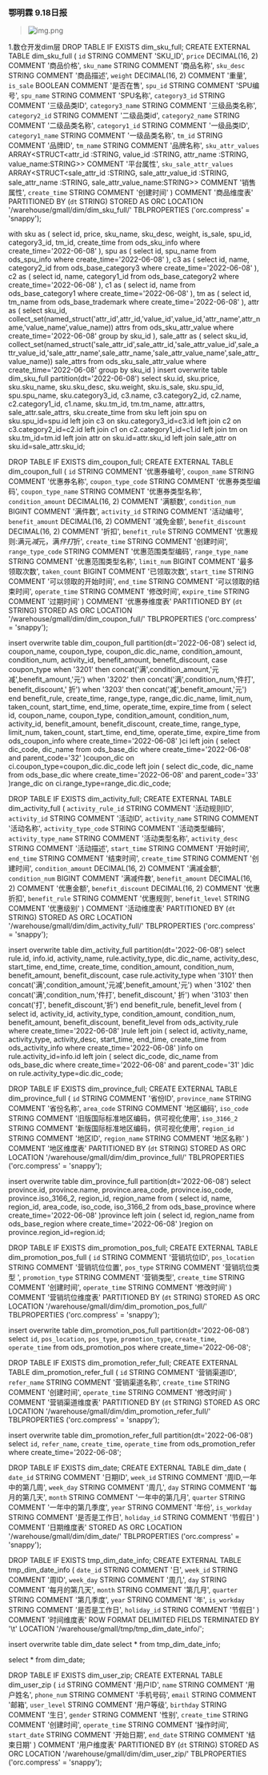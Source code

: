 ### 鄂明霖 9.18日报

>![img.png](img.png)

1.数仓开发dim层
DROP TABLE IF EXISTS dim_sku_full;
CREATE EXTERNAL TABLE dim_sku_full
(
`id`                   STRING COMMENT 'SKU_ID',
`price`                DECIMAL(16, 2) COMMENT '商品价格',
`sku_name`             STRING COMMENT '商品名称',
`sku_desc`             STRING COMMENT '商品描述',
`weight`               DECIMAL(16, 2) COMMENT '重量',
`is_sale`              BOOLEAN COMMENT '是否在售',
`spu_id`               STRING COMMENT 'SPU编号',
`spu_name`             STRING COMMENT 'SPU名称',
`category3_id`         STRING COMMENT '三级品类ID',
`category3_name`       STRING COMMENT '三级品类名称',
`category2_id`         STRING COMMENT '二级品类id',
`category2_name`       STRING COMMENT '二级品类名称',
`category1_id`         STRING COMMENT '一级品类ID',
`category1_name`       STRING COMMENT '一级品类名称',
`tm_id`                  STRING COMMENT '品牌ID',
`tm_name`               STRING COMMENT '品牌名称',
`sku_attr_values`      ARRAY<STRUCT<attr_id :STRING,
value_id :STRING,
attr_name :STRING,
value_name:STRING>> COMMENT '平台属性',
`sku_sale_attr_values` ARRAY<STRUCT<sale_attr_id :STRING,
sale_attr_value_id :STRING,
sale_attr_name :STRING,
sale_attr_value_name:STRING>> COMMENT '销售属性',
`create_time`          STRING COMMENT '创建时间'
) COMMENT '商品维度表'
PARTITIONED BY (`dt` STRING)
STORED AS ORC
LOCATION '/warehouse/gmall/dim/dim_sku_full/'
TBLPROPERTIES ('orc.compress' = 'snappy');




with
sku as
(
select
id,
price,
sku_name,
sku_desc,
weight,
is_sale,
spu_id,
category3_id,
tm_id,
create_time
from ods_sku_info
where create_time='2022-06-08'
),
spu as
(
select
id,
spu_name
from ods_spu_info
where create_time='2022-06-08'
),
c3 as
(
select
id,
name,
category2_id
from ods_base_category3
where create_time='2022-06-08'
),
c2 as
(
select
id,
name,
category1_id
from ods_base_category2
where create_time='2022-06-08'
),
c1 as
(
select
id,
name
from ods_base_category1
where create_time='2022-06-08'
),
tm as
(
select
id,
tm_name
from ods_base_trademark
where create_time='2022-06-08'
),
attr as
(
select
sku_id,
collect_set(named_struct('attr_id',attr_id,'value_id',value_id,'attr_name',attr_name,'value_name',value_name)) attrs
from ods_sku_attr_value
where create_time='2022-06-08'
group by sku_id
),
sale_attr as
(
select
sku_id,
collect_set(named_struct('sale_attr_id',sale_attr_id,'sale_attr_value_id',sale_attr_value_id,'sale_attr_name',sale_attr_name,'sale_attr_value_name',sale_attr_value_name)) sale_attrs
from ods_sku_sale_attr_value
where create_time='2022-06-08'
group by sku_id
)
insert overwrite table dim_sku_full partition(dt='2022-06-08')
select
sku.id,
sku.price,
sku.sku_name,
sku.sku_desc,
sku.weight,
sku.is_sale,
sku.spu_id,
spu.spu_name,
sku.category3_id,
c3.name,
c3.category2_id,
c2.name,
c2.category1_id,
c1.name,
sku.tm_id,
tm.tm_name,
attr.attrs,
sale_attr.sale_attrs,
sku.create_time
from sku
left join spu on sku.spu_id=spu.id
left join c3 on sku.category3_id=c3.id
left join c2 on c3.category2_id=c2.id
left join c1 on c2.category1_id=c1.id
left join tm on sku.tm_id=tm.id
left join attr on sku.id=attr.sku_id
left join sale_attr on sku.id=sale_attr.sku_id;


DROP TABLE IF EXISTS dim_coupon_full;
CREATE EXTERNAL TABLE dim_coupon_full
(
`id`                  STRING COMMENT '优惠券编号',
`coupon_name`       STRING COMMENT '优惠券名称',
`coupon_type_code` STRING COMMENT '优惠券类型编码',
`coupon_type_name` STRING COMMENT '优惠券类型名称',
`condition_amount` DECIMAL(16, 2) COMMENT '满额数',
`condition_num`     BIGINT COMMENT '满件数',
`activity_id`       STRING COMMENT '活动编号',
`benefit_amount`   DECIMAL(16, 2) COMMENT '减免金额',
`benefit_discount` DECIMAL(16, 2) COMMENT '折扣',
`benefit_rule`     STRING COMMENT '优惠规则:满元*减*元，满*件打*折',
`create_time`       STRING COMMENT '创建时间',
`range_type_code`  STRING COMMENT '优惠范围类型编码',
`range_type_name`  STRING COMMENT '优惠范围类型名称',
`limit_num`         BIGINT COMMENT '最多领取次数',
`taken_count`       BIGINT COMMENT '已领取次数',
`start_time`        STRING COMMENT '可以领取的开始时间',
`end_time`          STRING COMMENT '可以领取的结束时间',
`operate_time`      STRING COMMENT '修改时间',
`expire_time`       STRING COMMENT '过期时间'
) COMMENT '优惠券维度表'
PARTITIONED BY (`dt` STRING)
STORED AS ORC
LOCATION '/warehouse/gmall/dim/dim_coupon_full/'
TBLPROPERTIES ('orc.compress' = 'snappy');



insert overwrite table dim_coupon_full partition(dt='2022-06-08')
select
id,
coupon_name,
coupon_type,
coupon_dic.dic_name,
condition_amount,
condition_num,
activity_id,
benefit_amount,
benefit_discount,
case coupon_type
when '3201' then concat('满',condition_amount,'元减',benefit_amount,'元')
when '3202' then concat('满',condition_num,'件打', benefit_discount,' 折')
when '3203' then concat('减',benefit_amount,'元')
end benefit_rule,
create_time,
range_type,
range_dic.dic_name,
limit_num,
taken_count,
start_time,
end_time,
operate_time,
expire_time
from
(
select
id,
coupon_name,
coupon_type,
condition_amount,
condition_num,
activity_id,
benefit_amount,
benefit_discount,
create_time,
range_type,
limit_num,
taken_count,
start_time,
end_time,
operate_time,
expire_time
from ods_coupon_info
where create_time='2022-06-08'
)ci
left join
(
select
dic_code,
dic_name
from ods_base_dic
where create_time='2022-06-08'
and parent_code='32'
)coupon_dic
on ci.coupon_type=coupon_dic.dic_code
left join
(
select
dic_code,
dic_name
from ods_base_dic
where create_time='2022-06-08'
and parent_code='33'
)range_dic
on ci.range_type=range_dic.dic_code;



DROP TABLE IF EXISTS dim_activity_full;
CREATE EXTERNAL TABLE dim_activity_full
(
`activity_rule_id`   STRING COMMENT '活动规则ID',
`activity_id`         STRING COMMENT '活动ID',
`activity_name`       STRING COMMENT '活动名称',
`activity_type_code` STRING COMMENT '活动类型编码',
`activity_type_name` STRING COMMENT '活动类型名称',
`activity_desc`       STRING COMMENT '活动描述',
`start_time`           STRING COMMENT '开始时间',
`end_time`             STRING COMMENT '结束时间',
`create_time`          STRING COMMENT '创建时间',
`condition_amount`    DECIMAL(16, 2) COMMENT '满减金额',
`condition_num`       BIGINT COMMENT '满减件数',
`benefit_amount`      DECIMAL(16, 2) COMMENT '优惠金额',
`benefit_discount`   DECIMAL(16, 2) COMMENT '优惠折扣',
`benefit_rule`        STRING COMMENT '优惠规则',
`benefit_level`       STRING COMMENT '优惠级别'
) COMMENT '活动维度表'
PARTITIONED BY (`dt` STRING)
STORED AS ORC
LOCATION '/warehouse/gmall/dim/dim_activity_full/'
TBLPROPERTIES ('orc.compress' = 'snappy');





insert overwrite table dim_activity_full partition(dt='2022-06-08')
select
rule.id,
info.id,
activity_name,
rule.activity_type,
dic.dic_name,
activity_desc,
start_time,
end_time,
create_time,
condition_amount,
condition_num,
benefit_amount,
benefit_discount,
case rule.activity_type
when '3101' then concat('满',condition_amount,'元减',benefit_amount,'元')
when '3102' then concat('满',condition_num,'件打', benefit_discount,' 折')
when '3103' then concat('打', benefit_discount,'折')
end benefit_rule,
benefit_level
from
(
select
id,
activity_id,
activity_type,
condition_amount,
condition_num,
benefit_amount,
benefit_discount,
benefit_level
from ods_activity_rule
where create_time='2022-06-08'
)rule
left join
(
select
id,
activity_name,
activity_type,
activity_desc,
start_time,
end_time,
create_time
from ods_activity_info
where create_time='2022-06-08'
)info
on rule.activity_id=info.id
left join
(
select
dic_code,
dic_name
from ods_base_dic
where create_time='2022-06-08'
and parent_code='31'
)dic
on rule.activity_type=dic.dic_code;



DROP TABLE IF EXISTS dim_province_full;
CREATE EXTERNAL TABLE dim_province_full
(
`id`              STRING COMMENT '省份ID',
`province_name` STRING COMMENT '省份名称',
`area_code`     STRING COMMENT '地区编码',
`iso_code`      STRING COMMENT '旧版国际标准地区编码，供可视化使用',
`iso_3166_2`    STRING COMMENT '新版国际标准地区编码，供可视化使用',
`region_id`     STRING COMMENT '地区ID',
`region_name`   STRING COMMENT '地区名称'
) COMMENT '地区维度表'
PARTITIONED BY (`dt` STRING)
STORED AS ORC
LOCATION '/warehouse/gmall/dim/dim_province_full/'
TBLPROPERTIES ('orc.compress' = 'snappy');



insert overwrite table dim_province_full partition(dt='2022-06-08')
select
province.id,
province.name,
province.area_code,
province.iso_code,
province.iso_3166_2,
region_id,
region_name
from
(
select
id,
name,
region_id,
area_code,
iso_code,
iso_3166_2
from ods_base_province
where create_time='2022-06-08'
)province
left join
(
select
id,
region_name
from ods_base_region
where create_time='2022-06-08'
)region
on province.region_id=region.id;


DROP TABLE IF EXISTS dim_promotion_pos_full;
CREATE EXTERNAL TABLE dim_promotion_pos_full
(
`id`                 STRING COMMENT '营销坑位ID',
`pos_location`     STRING COMMENT '营销坑位位置',
`pos_type`          STRING COMMENT '营销坑位类型 ',
`promotion_type`   STRING COMMENT '营销类型',
`create_time`       STRING COMMENT '创建时间',
`operate_time`      STRING COMMENT '修改时间'
) COMMENT '营销坑位维度表'
PARTITIONED BY (`dt` STRING)
STORED AS ORC
LOCATION '/warehouse/gmall/dim/dim_promotion_pos_full/'
TBLPROPERTIES ('orc.compress' = 'snappy');




insert overwrite table dim_promotion_pos_full partition(dt='2022-06-08')
select
`id`,
`pos_location`,
`pos_type`,
`promotion_type`,
`create_time`,
`operate_time`
from ods_promotion_pos
where create_time='2022-06-08';


DROP TABLE IF EXISTS dim_promotion_refer_full;
CREATE EXTERNAL TABLE dim_promotion_refer_full
(
`id`                    STRING COMMENT '营销渠道ID',
`refer_name`          STRING COMMENT '营销渠道名称',
`create_time`         STRING COMMENT '创建时间',
`operate_time`        STRING COMMENT '修改时间'
) COMMENT '营销渠道维度表'
PARTITIONED BY (`dt` STRING)
STORED AS ORC
LOCATION '/warehouse/gmall/dim/dim_promotion_refer_full/'
TBLPROPERTIES ('orc.compress' = 'snappy');


insert overwrite table dim_promotion_refer_full partition(dt='2022-06-08')
select
`id`,
`refer_name`,
`create_time`,
`operate_time`
from ods_promotion_refer
where create_time='2022-06-08';


DROP TABLE IF EXISTS dim_date;
CREATE EXTERNAL TABLE dim_date
(
`date_id`    STRING COMMENT '日期ID',
`week_id`    STRING COMMENT '周ID,一年中的第几周',
`week_day`   STRING COMMENT '周几',
`day`         STRING COMMENT '每月的第几天',
`month`       STRING COMMENT '一年中的第几月',
`quarter`    STRING COMMENT '一年中的第几季度',
`year`        STRING COMMENT '年份',
`is_workday` STRING COMMENT '是否是工作日',
`holiday_id` STRING COMMENT '节假日'
) COMMENT '日期维度表'
STORED AS ORC
LOCATION '/warehouse/gmall/dim/dim_date/'
TBLPROPERTIES ('orc.compress' = 'snappy');


DROP TABLE IF EXISTS tmp_dim_date_info;
CREATE EXTERNAL TABLE tmp_dim_date_info (
`date_id`       STRING COMMENT '日',
`week_id`       STRING COMMENT '周ID',
`week_day`      STRING COMMENT '周几',
`day`            STRING COMMENT '每月的第几天',
`month`          STRING COMMENT '第几月',
`quarter`       STRING COMMENT '第几季度',
`year`           STRING COMMENT '年',
`is_workday`    STRING COMMENT '是否是工作日',
`holiday_id`    STRING COMMENT '节假日'
) COMMENT '时间维度表'
ROW FORMAT DELIMITED FIELDS TERMINATED BY '\t'
LOCATION '/warehouse/gmall/tmp/tmp_dim_date_info/';


insert overwrite table dim_date select * from tmp_dim_date_info;

select * from dim_date;


DROP TABLE IF EXISTS dim_user_zip;
CREATE EXTERNAL TABLE dim_user_zip
(
`id`           STRING COMMENT '用户ID',
`name`         STRING COMMENT '用户姓名',
`phone_num`    STRING COMMENT '手机号码',
`email`        STRING COMMENT '邮箱',
`user_level`   STRING COMMENT '用户等级',
`birthday`     STRING COMMENT '生日',
`gender`       STRING COMMENT '性别',
`create_time`  STRING COMMENT '创建时间',
`operate_time` STRING COMMENT '操作时间',
`start_date`   STRING COMMENT '开始日期',
`end_date`     STRING COMMENT '结束日期'
) COMMENT '用户维度表'
PARTITIONED BY (`dt` STRING)
STORED AS ORC
LOCATION '/warehouse/gmall/dim/dim_user_zip/'
TBLPROPERTIES ('orc.compress' = 'snappy');